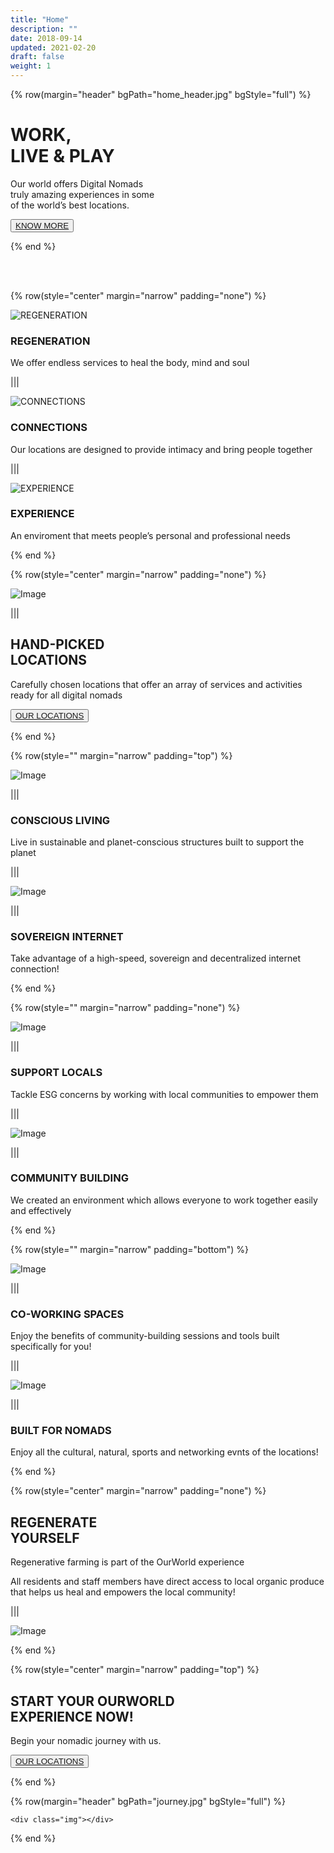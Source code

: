 ```yaml
---
title: "Home"
description: ""
date: 2018-09-14
updated: 2021-02-20
draft: false
weight: 1
---
```


<!-- section 1 (header) -->

{% row(margin="header" bgPath="home_header.jpg" bgStyle="full") %}

# WORK, <br> LIVE & PLAY

Our world offers Digital Nomads <br /> truly amazing experiences in some <br /> of the world’s best locations.

<button>[KNOW MORE](/)</button>

{% end %}

<br>
<br>

<!-- section 2  -->

{% row(style="center" margin="narrow" padding="none") %}

![REGENERATION](RGAsset10.png#medium)

### **REGENERATION**

We offer endless services to heal the body, mind and soul

|||

![CONNECTIONS](RGAsset11.png#medium)

### **CONNECTIONS**

Our locations are designed to provide intimacy and bring people together

|||

![EXPERIENCE](RGAsset12.png#medium)

### **EXPERIENCE**

An enviroment that meets people’s personal and professional needs

{% end %}

<!-- section 3 -->

{% row(style="center" margin="narrow" padding="none") %}

![Image](location.jpg)

|||

## HAND-PICKED <br /> LOCATIONS

Carefully chosen locations that offer an array of services and activities ready for all digital nomads

<button>[OUR LOCATIONS](/)</button>

{% end %}

<!-- section 4 -->

{% row(style="" margin="narrow" padding="top") %}

![Image](RGAsset14.png#sm#mx-auto)

|||

### **CONSCIOUS LIVING**

Live in sustainable and planet-conscious structures built to support the planet

|||

![Image](RGAsset15.png#sm#mx-auto)

|||

### **SOVEREIGN INTERNET**

Take advantage of a high-speed, sovereign and decentralized internet connection!

{% end %}

<!-- section 4-2-->

{% row(style="" margin="narrow" padding="none") %}

![Image](RGAsset16.png#sm#mx-auto)

|||

### **SUPPORT LOCALS**

Tackle ESG concerns by working with local communities to empower them

|||

![Image](RGAsset17.png#sm#mx-auto)

|||

### **COMMUNITY BUILDING**

We created an environment which allows everyone to work together easily and effectively

{% end %}

<!-- section 4-3-->

{% row(style="" margin="narrow" padding="bottom") %}

![Image](RGAsset18.png#sm#mx-auto)

|||

### **CO-WORKING SPACES**

Enjoy the benefits of community-building sessions and tools built specifically for you!

|||

![Image](RGAsset19.png#sm#mx-auto)

|||

### **BUILT FOR NOMADS**

Enjoy all the cultural, natural, sports and networking evnts of the locations!

{% end %}

<!-- section 5 -->

{% row(style="center" margin="narrow" padding="none") %}

## REGENERATE <br /> YOURSELF

Regenerative farming is part of the OurWorld experience 

All residents and staff members have direct access to local organic produce that helps us heal and
empowers the local community!

|||

![Image](RGAsset20.png)

{% end %}

<!-- section 6 -->

{% row(style="center" margin="narrow" padding="top") %}

## START YOUR OURWORLD <br> EXPERIENCE NOW!

Begin your nomadic journey with us.

<button>[OUR LOCATIONS](/)</button>

{% end %}

{% row(margin="header" bgPath="journey.jpg" bgStyle="full") %}

    <div class="img"></div>

{% end %}
